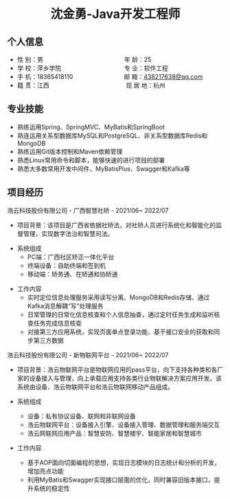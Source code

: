  <center>
     <h1>沈金勇-Java开发工程师</h1>
 </center>

## 个人信息 

* 性 别：男&emsp;&emsp;&emsp;&emsp;&emsp;&emsp;&emsp;&emsp;&emsp;&emsp;&emsp;&emsp;&ensp;&emsp;年 龄：25 
* 学 校：萍乡学院&emsp;&emsp;&emsp;&emsp;&emsp;&emsp;&emsp;&emsp;&emsp;&emsp;&ensp;专 业：软件工程 
* 手 机：18365418110&emsp;&emsp;&emsp;&emsp;&emsp;&emsp;&emsp;&emsp;&ensp;邮 箱：438217638@qq.com  
* 籍 贯：江西&emsp;&emsp;&emsp;&emsp;&emsp;&emsp;&emsp; &emsp;&emsp;&emsp;&emsp;&emsp;&ensp;现 居 地：杭州

## 专业技能

- 熟练运用Spring、SpringMVC、MyBatis和SpringBoot
- 熟连运用关系型数据库MySQL和PostgreSQL、非关系型数据库Redis和MongoDB
- 熟练运用Git版本控制和Maven依赖管理
- 熟悉Linux常用命令和脚本，能够快速的进行项目的部署
- 熟悉大多数常用开发中间件，MyBatisPlus、Swagger和Kafka等

## 项目经历

浩云科技股份有限公司 - 广西智慧社矫 - 2021/06~ 2022/07 

- 项目背景：该项目是广西省依据社矫法，对社矫人员进行系统化和智能化的监督管理，实现数字法治和智慧司法。

* 系统组成
  * PC端：广西社区矫正一体化平台
  * 终端设备：自助终端和签到机
  * 移动端：矫务通、在矫通和协矫通

- 工作内容
  - 实时定位信息处理服务采用读写分离、MongoDB和Redis存储、通过Kafka消息解耦“写”处理服务
  - 日常管理的日常化信息核查和个人信息抽查，通过定时任务生成和监听核查任务完成信息核查
  - 对接第三方应用系统，实现页面单点登录功能、基于接口安全的获取和同步第三方数据


浩云科技股份有限公司 - 新物联网平台 - 2021/06~ 2022/07 

- 项目背景：浩云物联网平台是物联网应用的pass平台，向下支持各种类和各厂家的设备接入与管理，向上承载应用支持各类行业物联解决方案应用开发。该系统由设备、浩云物联网平台和浩云物联网移动产品组成。
- 系统组成
  - 设备：私有协议设备、联网和非联网设备
  - 浩云物联网平台：设备接入引擎、设备接入管理、数据管理和服务端交互
  - 浩云网联网应用产品：智慧安防、智慧楼宇、智能家居和智慧城市

- 工作内容
  - 基于AOP面向切面编程的思想，实现日志模块的日志统计和分析的开发，增加亮点功能
  - 利用MyBatis和Swagger实现接口层面的优化，同时兼容旧版本接口，提升系统的稳定性
